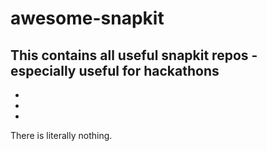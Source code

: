 # awesome-snapkit

## This contains all useful snapkit repos - especially useful for hackathons

-
-
-

There is literally nothing.
